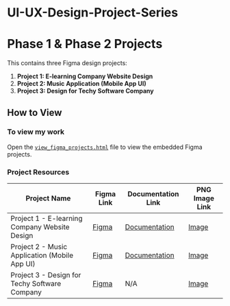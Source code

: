 # UI-UX-Design-Project-Series
# Phase 1 & Phase 2 Projects

This contains three Figma design projects:

1. **Project 1: E-learning Company Website Design**
2. **Project 2: Music Application (Mobile App UI)**
3. **Project 3: Design for Techy Software Company**

## How to View

### To view my work

 Open the [`view_figma_projects.html`](https://raw.githack.com/Pushti-shah1/UI-UX-Design-Project-Series/main/view_figma_projects.html) file to view the embedded Figma projects. 

 ### Project Resources

| Project Name  | Figma Link | Documentation Link | PNG Image Link |
|---------------|------------|--------------------|----------------|
| Project 1 - E-learning Company Website Design     | [Figma](https://www.figma.com/design/jPKcGboMJ6AdhiPIflSto8/E-learning-website?node-id=0-1&t=NPJjVpe1q5EJrU0Y-1) | [Documentation](https://github.com/Pushti-Shah1/UI-UX-Design-Project-Series/blob/main/E-learning%20Company%20Website%20Design.pdf) | [Image](https://github.com/Pushti-Shah1/UI-UX-Design-Project-Series/blob/main/E-learning%20website.png) |
| Project 2 - Music Application (Mobile App UI)     | [Figma](ttps://www.figma.com/design/sOQi6Qbp03r0rmSVsltIRB/music-app-UI?node-id=0-1&t=xhLRB7TTQhrOPbrY-1) | [Documentation](https://github.com/Pushti-Shah1/UI-UX-Design-Project-Series/blob/main/Music%20Application%20(Mobile%20App%20UI).pdf) | [Image](https://github.com/Pushti-Shah1/UI-UX-Design-Project-Series/blob/main/Music%20app%20UI.png) |
| Project 3 - Design for Techy Software Company     | [Figma](https://www.figma.com/design/X4IcZGJwx7fbUs02IX3Bqn/Techy-Software-Company?t=wWuZc8B6RSrjRGQn-1) | N/A | [Image](https://github.com/Pushti-Shah1/UI-UX-Design-Project-Series/blob/main/Techy%20Software%20Company.png) |